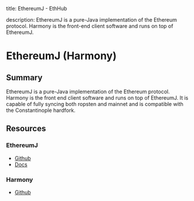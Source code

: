 title: EthereumJ - EthHub

description: EthereumJ is a pure-Java implementation of the Ethereum protocol. Harmony is the front-end client software and runs on top of EthereumJ.

# EthereumJ (Harmony)

## Summary

EthereumJ is a pure-Java implementation of the Ethereum protocol. Harmony is the front end client software and runs on top of EthereumJ. It is capable of fully syncing both ropsten and mainnet and is compatible with the Constantinople hardfork.

## Resources

### EthereumJ
* [Github](https://github.com/ethereum/ethereumj) 
* [Docs](http://ethdocs.org/en/latest/ethereum-clients/ethereumj/)

### Harmony
* [Github](https://github.com/ether-camp/ethereum-harmony) 

